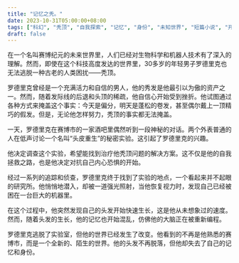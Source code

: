 ```yaml
---
title: "记忆之秃。"
date: 2023-10-31T05:00:00+08:00
tags: ["科幻", "秃顶", "自我探索", "记忆", "身份", "未知世界", "短篇小说", "开放结局", "人性", "挑战","ChatGPT"]
draft: false
--- 
```


在一个名叫赛博纪元的未来世界里，人们已经对生物科学和机器人技术有了深入的理解。然而，即使在这个科技高度发达的世界里，30多岁的年轻男子罗德里克也无法逃脱一种古老的人类困扰——秃顶。

罗德里克曾经是一个充满活力和自信的男人，他的秀发是他最引以为傲的资产之一。然而，随着发际线的后退和头顶的稀疏，他自信心开始受到挫折。他试图通过各种方式来掩盖这个事实：今天是偏分，明天是蓬松的卷发，甚至偶尔戴上一顶精巧的假发。但是，无论他怎样努力，秃顶的事实都无法掩盖。

一天，罗德里克在赛博市的一家酒吧里偶然听到一段神秘的对话。两个外表普通的人在低声讨论一个名叫“头皮重生”的秘密实验。这引起了罗德里克的兴趣。

他决定调查这个实验，希望能找到治疗他秃顶问题的解决方案。这不仅是他的自我拯救之路，也是他决定对抗自己内心恐惧的开始。

经过一系列的追踪和侦查，罗德里克终于找到了实验的地点，一个看起来并不起眼的研究所。他悄悄地潜入，却被一道强光照射，当他恢复视力时，发现自己已经被困在一台巨大的机器里。

在这个过程中，他突然发现自己的头发开始快速生长，这是他从未想象过的速度。然而，随着头发的生长，他的记忆也开始混乱，仿佛他的大脑正在被重新编程。

罗德里克逃脱了实验室，但他的世界已经发生了改变。他看到的不再是他熟悉的赛博市，而是一个全新的、陌生的世界。他的头发不再脱落，但他却失去了自己的记忆和身份。
